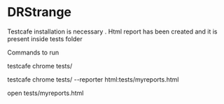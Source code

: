 # DRStrange


Testcafe installation is necessary .
Html report has been created and it is present inside tests folder

Commands to run 

testcafe chrome tests/

testcafe chrome tests/ --reporter html:tests/myreports.html 

open tests/myreports.html   
